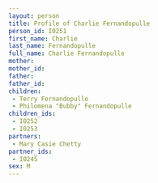 ```yaml
---
layout: person
title: Profile of Charlie Fernandopulle
person_id: I0251
first_name: Charlie
last_name: Fernandopulle
full_name: Charlie Fernandopulle
mother: 
mother_id: 
father: 
father_id: 
children:
 - Terry Fernandopulle
 - Philomena "Bubby" Fernandopulle
children_ids:
 - I0252
 - I0253
partners:
 - Mary Casie Chetty
partner_ids:
 - I0245
sex: M
---
```


